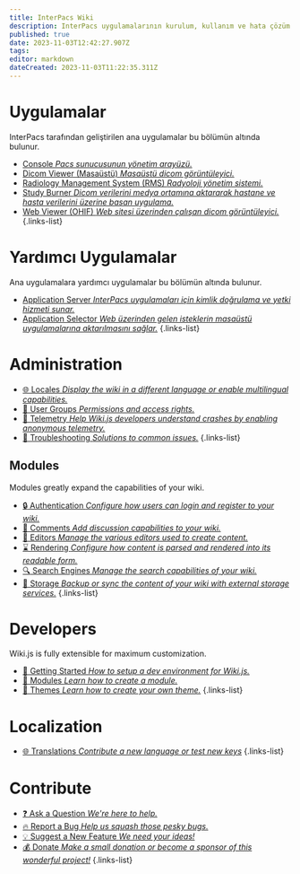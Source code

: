 ```yaml
---
title: InterPacs Wiki
description: InterPacs uygulamalarının kurulum, kullanım ve hata çözüm kılavuzları
published: true
date: 2023-11-03T12:42:27.907Z
tags: 
editor: markdown
dateCreated: 2023-11-03T11:22:35.311Z
---
```


# Uygulamalar

InterPacs tarafından geliştirilen ana uygulamalar bu bölümün altında bulunur.

- [Console *Pacs sunucusunun yönetim arayüzü.*](/Uygulamalar/Console)
- [Dicom Viewer (Masaüstü) *Masaüstü dicom görüntüleyici.*](/Uygulamalar/DicomViewer)
- [Radiology Management System (RMS) *Radyoloji yönetim sistemi.*](/Uygulamalar/RMS)
- [Study Burner *Dicom verilerini medya ortamına aktararak hastane ve hasta verilerini üzerine basan uygulama.*](/applications/studyburner)
- [Web Viewer (OHIF) *Web sitesi üzerinden çalışan dicom görüntüleyici.*](/Uygulamalar/WebViewerOHIF)
{.links-list}

# Yardımcı Uygulamalar

Ana uygulamalara yardımcı uygulamalar bu bölümün altında bulunur.

- [Application Server *InterPacs uygulamaları için kimlik doğrulama ve yetki hizmeti sunar.*](/Yardımcı-Uygulamalar/AppServer)
- [Application Selector *Web üzerinden gelen isteklerin masaüstü uygulamalarına aktarılmasını sağlar.*](/Yardımcı-Uygulamalar/AppSelector)
{.links-list}

# Administration

- [:globe_with_meridians: Locales *Display the wiki in a different language or enable multilingual capabilities.*](/locales)
- [:busts_in_silhouette: User Groups *Permissions and access rights.*](/groups)
- [:satellite: Telemetry *Help Wiki.js developers understand crashes by enabling anonymous telemetry.*](/telemetry)
- [:wrench: Troubleshooting *Solutions to common issues.*](/troubleshooting)
{.links-list}

## Modules
Modules greatly expand the capabilities of your wiki.
- [:lock: Authentication *Configure how users can login and register to your wiki.*](/auth)
- [:speech_balloon: Comments *Add discussion capabilities to your wiki.*](/comments)
- [:pencil: Editors *Manage the various editors used to create content.*](/editors)
- [:hourglass: Rendering *Configure how content is parsed and rendered into its readable form.*](/rendering)
- [:mag: Search Engines *Manage the search capabilities of your wiki.*](/search)
- [:floppy_disk: Storage *Backup or sync the content of your wiki with external storage services.*](/storage)
{.links-list}

# Developers

Wiki.js is fully extensible for maximum customization.

- [:book: Getting Started *How to setup a dev environment for Wiki.js.*](/dev)
- [:closed_book: Modules *Learn how to create a module.*](/dev/modules)
- [:art: Themes *Learn how to create your own theme.*](/dev/themes)
{.links-list}

# Localization
- [:globe_with_meridians: Translations *Contribute a new language or test new keys*](/dev/translations)
{.links-list}

# Contribute
- [:question: Ask a Question *We're here to help.*](https://github.com/Requarks/wiki/discussions)
- [:fire: Report a Bug *Help us squash those pesky bugs.*](https://github.com/Requarks/wiki/discussions)
- [:bulb: Suggest a New Feature *We need your ideas!*](https://requests.requarks.io/wiki)
- [:moneybag: Donate *Make a small donation or become a sponsor of this wonderful project!*](https://js.wiki/donate)
{.links-list}